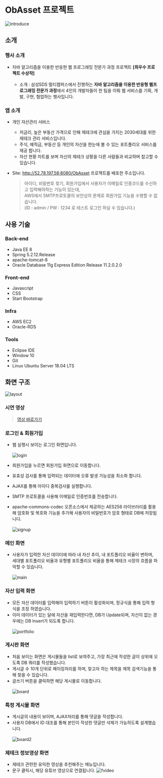 # ObAsset 프로젝트

![introduce](https://user-images.githubusercontent.com/61649201/106733149-ddd5e280-6654-11eb-929d-2a0aa75c06d1.png)

## 소개

### 행사 소개

- 자바 알고리즘을 이용한 반응현 웹 프로그래밍 전문가 과정 프로젝트 **[최우수 프로젝트 수상작]**<br><br>
  - 소개 : 삼성SDS 멀티캠퍼스에서 진행하는 **자바 알고리즘을 이용한 반응형 웹프로그래밍 전문가 과정**에서 4인의 개발자들이 한 팀을 이뤄 웹 서비스를 기획, 개발, 구현, 협업하는 행사입니다.<br>
  
### 앱 소개

- 개인 자산관리 서비스
  - 저금리, 높은 부동산 가격으로 인해 제테크에 관심을 가지는 2030세대를 위한 제테크 관리 서비스입니다.
  - 주식, 예적금, 부동산 등 개인의 자산을 한눈에 볼 수 있는 포트폴리오 서비스를 제공 합니다.
  - 자산 현황 차트를 보며 자신의 제테크 상황을 다른 사람들과 비교하며 참고할 수 있습니다.
  
- Site: http://52.78.197.58:8080/ObAsset 프로젝트를 배포한 주소입니다.
  > 아이디, 비밀번호 찾기, 회원가입에서 사용자가 이메일로 인증코드를 수신하고 입력해야하는 기능이 있는데,<br>
  AWS에서 SMTP프로토콜의 보안상의 문제로 회원가입 기능을 수행할 수 없습니다. <br>
  (ID : admin / PW : 1234 로 테스트 로그인 하실 수 있습니다.)

## 사용 기술

### Back-end

- Java EE 8
- Spring 5.2.12.Release
- apache-tomcat-8
- Oracle Database 11g Express Edition Release 11.2.0.2.0

### Front-end

- Javascript
- CSS
- Start Bootstrap

### Infra

- AWS EC2
- Oracle-RDS

### Tools

- Eclipse IDE
- Window 10
- Git
- Linux Ubuntu Server 18.04 LTS

## 화면 구조

![layout](https://user-images.githubusercontent.com/61649201/106738452-4758ef80-665b-11eb-8de1-4beea0a7d6ed.png)

### 시연 영상

> [영상 바로가기](https://youtu.be/TBHEDrDFNjs)

### 로그인 & 회원가입

- 웹 실행시 보이는 로그인 화면입니다. <br>  
  ![login](https://user-images.githubusercontent.com/61649201/106739834-f649fb00-665c-11eb-8350-0a7e75a72e82.PNG)

- 회원가입을 누르면 회원가입 화면으로 이동합니다.
- 유효성 검사를 통해 입력되는 데이터에 오류 발생 가능성을 최소화 합니다.
- AJAX를 통해 아이디 중복검사를 실행합니다.
- SMTP 프로토콜을 사용해 이메일로 인증번호를 전송합니다.
- apache-commons-codec 오픈소스에서 제공하는 AES256 라이브러리를 활용해 암호화 및 복호화 기능을 추가해 사용자의 비밀번호가 암호 형태로 DB에 저장됩니다.<br>  
  ![signup](https://user-images.githubusercontent.com/61649201/106739838-f77b2800-665c-11eb-8625-6e53954c69b0.PNG)

### 메인 화면

- 사용자가 입력한 자산 데이터에 따라 내 자산 추이, 내 포트폴리오 비율이 변하며, 세대별 포트폴리오 비율과 유형별 포트폴리오 비율을 통해 제테크 시장의 흐름을 파악할 수 있습니다.<br><br>
  ![main](https://user-images.githubusercontent.com/61649201/106739835-f6e29180-665c-11eb-8ca1-a0c8667d0966.PNG)

### 자산 입력 화면

- 모든 자산 데이터를 입력해야 입력하기 버튼이 활성화되며, 정규식을 통해 입력 형식을 조정 하였습니다.
- 이미 데이터가 있는 달에 자산을 재입력한다면, DB가 Update되며, 자산이 없는 경우에는 DB Insert가 되도록 합니다. <br><br>
  ![portfolio](https://user-images.githubusercontent.com/61649201/106739836-f6e29180-665c-11eb-877f-1f0cd210509c.PNG)

### 게시판 화면

- 처음 보이는 화면은 게시물들을 list로 보여주고, 가장 최근에 작성한 글이 상위에 오도록 DB 쿼리를 작성했습니다.
- 게시글 수 10개 단위로 페이징처리를 하며, 찾고자 하는 제목을 제목 검색기능을 통해 찾을 수 있습니다.
- 글쓰기 버튼을 클릭하면 해당 게시물로 이동합니다. <br><br>
  ![board](https://user-images.githubusercontent.com/61649201/106739839-f813be80-665c-11eb-94c7-dc5a6ffb5441.PNG)

### 특정 게시물 화면

- 게시글의 내용이 보이며, AJAX처리를 통해 댓글을 작성합니다.
- 사용자 DB에서 ID 대조를 통해 본인이 작성한 댓글만 삭제가 가능하도록 설계했습니다. <br><br>
  ![board2](https://user-images.githubusercontent.com/61649201/106739829-f3e7a100-665c-11eb-87ec-fecd4e596d6a.PNG)

### 제테크 정보영상 화면

- 제테크 관련한 유익한 영상을 추천해주는 메뉴입니다.
- 문구 클릭시, 해당 유튜브 영상으로 연결됩니다.
  ![fvideo](https://user-images.githubusercontent.com/61649201/106756240-6b73fb00-6672-11eb-8603-17bc9be44a7f.PNG)
